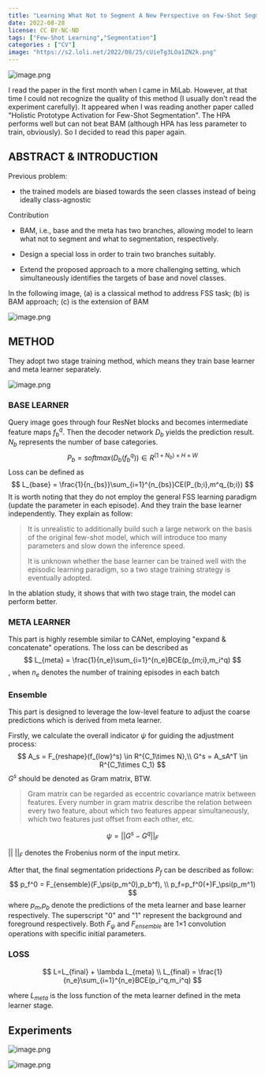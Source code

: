 ```yaml
---
title: "Learning What Not to Segment A New Perspective on Few-Shot Segmentation"
date: 2022-08-28
license: CC BY-NC-ND
tags: ["Few-Shot Learning","Segmentation"]
categories : ["CV"]
image: "https://s2.loli.net/2022/08/25/cUieTg3LOa1ZN2k.png"
---
```


![image.png](https://s2.loli.net/2022/08/25/cUieTg3LOa1ZN2k.png)

I read the paper in the first month when I came in MiLab. However, at that time I could not recognize the quality of this method (I usually don't read the experiment carefully). It appeared when I was reading another paper called "Holistic Prototype Activation for Few-Shot Segmentation". The HPA performs well but can not beat BAM (although HPA has less parameter to train, obviously). So I decided to read this paper again. 

## ABSTRACT & INTRODUCTION

Previous problem: 

- the trained models are biased towards the seen classes instead of being ideally class-agnostic

Contribution

- BAM, i.e., base and the meta has two branches, allowing model to learn what not to segment and what to segmentation, respectively. 
- Design a special loss in order to train two branches suitably.

- Extend the proposed approach to a more challenging setting, which simultaneously identifies the targets of base and novel classes.

In the following image, (a) is a classical method to address FSS task; (b) is BAM approach; (c) is the extension of BAM

![image.png](https://s2.loli.net/2022/08/25/hOT72tJIqimkDKL.png)

## METHOD

They adopt two stage training method, which means they train base learner and meta learner separately.

![image.png](https://s2.loli.net/2022/08/25/4KBGJQmrc71nMu2.png)

### BASE LEARNER

Query image goes through four ResNet blocks and becomes intermediate feature maps $f_b^q$. Then the decoder network $D_b$ yields the prediction result. $N_b$ represents the number of base categories.
$$
P_b = softmax(D_b(f_b^q)) \in R^{(1+N_b)\times H\times W}
$$
Loss can be defined as
$$
L_{base} = \frac{1}{n_{bs}}\sum_{i=1}^{n_{bs}}CE(P_{b;i},m^q_{b;i})
$$
It is worth noting that they do not employ the general FSS learning paradigm (update the parameter in each episode). And they train the base learner independently. They explain as follow:

> It is unrealistic to additionally build such a large network on the basis of the original few-shot model, which will introduce too many parameters and slow down the inference speed.
>
> It is unknown whether the base learner can be trained well with the episodic learning paradigm, so a two stage training strategy is eventually adopted.

In the ablation study, it shows that with two stage train, the model can perform better.

### META LEARNER

This part is highly resemble similar to CANet, employing "expand & concatenate" operations. The loss can be described as 
$$
L_{meta} = \frac{1}{n_e}\sum_{i=1}^{n_e}BCE(p_{m;i},m_i^q)
$$
, when $n_e$ denotes the number of training episodes in each batch

### Ensemble

This part is designed to leverage the low-level feature to adjust the coarse predictions which is derived from meta learner.

Firstly, we calculate the overall indicator $\psi$ for guiding the adjustment process:
$$
A_s = F_{reshape}(f_{low}^s) \in R^{C_1\times N},\\
G^s = A_sA^T \in R^{C_1\times C_1}
$$
$G^s$ should be denoted as Gram matrix, BTW.

> Gram matrix can be regarded as eccentric covariance matrix between features. Every number in gram matrix describe the relation between every two feature, about which two features appear simultaneously, which two features just offset from each other, etc.

$$
\psi =||G^s - G^q||_F
$$

$||\  ||_F$ denotes the Frobenius norm of the input metirx.

After that, the final segmentation pridections $P_f$  can be described as follow:
$$
p_f^0 = F_{ensemble}(F_\psi(p_m^0),p_b^f), \\
p_f=p_f^0(+)F_\psi(p_m^1)
$$
where $p_m$,$p_b$ denote the predictions of the meta learner and base learner respectively. The superscript "0" and "1" represent the background and foreground respectively. Both $F_ψ$ and $F_{ensemble}$ are 1×1 convolution operations with specific initial parameters.

### LOSS

$$
L=L_{final} + \lambda L_{meta} \\
L_{final} = \frac{1}{n_e}\sum_{i=1}^{n_e}BCE(p_i^q,m_i^q)
$$

where $L_{meta}$ is the loss function of the meta learner defined in the meta learner stage.

## Experiments

![image.png](https://s2.loli.net/2022/08/27/1E4h7VSepL2wHUG.png)

![image.png](https://s2.loli.net/2022/08/27/JuMlP1aGcUwxI94.png)
